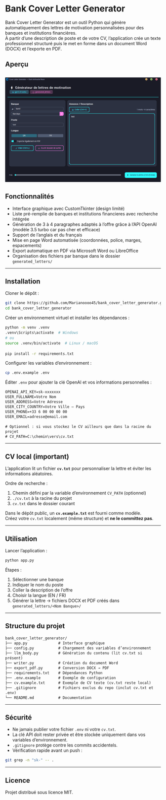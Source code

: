 # Bank Cover Letter Generator

Bank Cover Letter Generator est un outil Python qui génère automatiquement des lettres de motivation personnalisées pour des banques et institutions financières.  
À partir d’une description de poste et de votre CV, l’application crée un texte professionnel structuré puis le met en forme dans un document Word (DOCX) et l’exporte en PDF.

## Aperçu

![Interface – Dark Mode](docs/screenshot-ui.png)
---

## Fonctionnalités

- Interface graphique avec CustomTkinter (design limité) 
- Liste pré-remplie de banques et institutions financieres avec recherche intégrée  
- Génération de 3 à 4 paragraphes adaptés à l’offre grâce à l’API OpenAI (modèle 3.5 turbo car pas cher et efficace) 
- Support de l’anglais et du français  
- Mise en page Word automatisée (coordonnées, police, marges, espacements)  
- Export automatique en PDF via Microsoft Word ou LibreOffice  
- Organisation des fichiers par banque dans le dossier `generated_letters/`

---

## Installation

Cloner le dépôt :
~~~bash
git clone https://github.com/Marianoooo45/bank_cover_letter_generator.git
cd bank_cover_letter_generator
~~~

Créer un environnement virtuel et installer les dépendances :
~~~bash
python -m venv .venv
.venv\Scripts\activate  # Windows
# ou
source .venv/bin/activate  # Linux / macOS

pip install -r requirements.txt
~~~

Configurer les variables d’environnement :
~~~bash
cp .env.example .env
~~~

Éditer `.env` pour ajouter la clé OpenAI et vos informations personnelles :
~~~dotenv
OPENAI_API_KEY=sk-xxxxxxx
USER_FULLNAME=Votre Nom
USER_ADDRESS=Votre Adresse
USER_CITY_COUNTRY=Votre Ville – Pays
USER_PHONE=+33 6 00 00 00 00
USER_EMAIL=adresse@email.com

# Optionnel : si vous stockez le CV ailleurs que dans la racine du projet
# CV_PATH=C:\chemin\vers\cv.txt
~~~

---

## CV local (important)

L’application lit un fichier **`cv.txt`** pour personnaliser la lettre et éviter les informations aléatoires.

Ordre de recherche :
1. Chemin défini par la variable d’environnement `CV_PATH` (optionnel)  
2. `./cv.txt` à la racine du projet  
3. `cv.txt` dans le dossier courant

Dans le dépôt public, un **`cv.example.txt`** est fourni comme modèle.  
Créez votre `cv.txt` localement (même structure) et **ne le committez pas**.

---

## Utilisation

Lancer l’application :
~~~bash
python app.py
~~~

Étapes :
1. Sélectionner une banque  
2. Indiquer le nom du poste  
3. Coller la description de l’offre  
4. Choisir la langue (EN / FR)  
5. Générer la lettre → fichiers DOCX et PDF créés dans `generated_letters/<Nom Banque>/`

---

## Structure du projet

~~~text
bank_cover_letter_generator/
├── app.py              # Interface graphique
├── config.py           # Chargement des variables d’environnement
├── llm_body.py         # Génération du contenu (lit cv.txt si présent)
├── writer.py           # Création du document Word
├── export_pdf.py       # Conversion DOCX → PDF
├── requirements.txt    # Dépendances Python
├── .env.example        # Exemple de configuration
├── cv.example.txt      # Exemple de CV texte (cv.txt reste local)
├── .gitignore          # Fichiers exclus du repo (inclut cv.txt et .env)
└── README.md           # Documentation
~~~

---

## Sécurité

- Ne jamais publier votre fichier `.env` ni votre `cv.txt`.  
- La clé API doit rester privée et être stockée uniquement dans vos variables d’environnement.  
- `.gitignore` protège contre les commits accidentels.  
- Vérification rapide avant un push :
~~~bash
git grep -n "sk-" -- .
~~~

---

## Licence

Projet distribué sous licence MIT.
